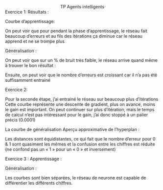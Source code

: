 <center>TP Agents intelligents</center>
Exercice 1:
Résultats : 
 
Courbe d’apprentissage:
 


 
On peut voir que pour pendant la phase d’apprentissage, le réseau fait beaucoup d’erreurs et au fils des itérations ça diminue car le réseau apprend et ne se trompe plus

Généralisation :
 
On peut voir que sur un % de bruit très faible, le réseau arrive quand même à trouver le bon résultat : 
 
Ensuite, on peut voir que le nombre d’erreurs est croissant car il n’a pas été suffisamment entrainé

Exercice 2:

 
Pour la seconde étape, j’ai entrainé le réseau sur beaucoup plus d’itérations
Cette courbe représente une descente de gradient, plus on avance, moins le gain est important.
On peut continuer sur plus d’itération, mais le temps de calcul n’est pas intéressant pour le gain, j’ai donc stoppé à un palier précis (0.0001)
 
La courbe de généralisation
Aperçu approximative de l’hyperplan :
 
Les distances sont équidistantes, ce qui fait que le nombre d’erreur pour 0 & 1 sont quasiment les mêmes et la confusion entre les chiffres est réduite (ne confond pas un « 1 » pour un « 0 » et inversement)

Exercice 3 :
Apprentissage :
 
Généralisation :
 
Les courbes sont bien séparées, le réseau de neurone est capable de différentier les différents chiffres.

